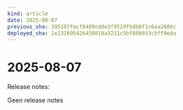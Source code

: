```yaml
---
kind: article
date: 2025-08-07
previous_sha: 395197facf6409cdde3f9529fbdb8f1c6aa2606c
deployed_sha: 1e231695426450818a3211c5bf88b033cbff9eda
---
```


# 2025-08-07

Release notes:

Geen release notes
